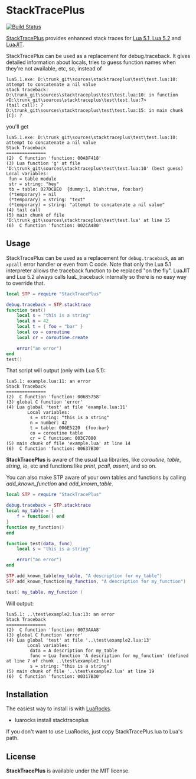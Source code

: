 # StackTracePlus #

[![Build Status](https://travis-ci.org/ignacio/StackTracePlus.png?branch=master)](https://travis-ci.org/ignacio/StackTracePlus)

[StackTracePlus](https://github.com/ignacio/StackTracePlus) provides enhanced stack traces for [Lua 5.1, Lua 5.2][1] and [LuaJIT][2].

StackTracePlus can be used as a replacement for debug.traceback. It gives detailed information about locals, tries to guess
function names when they're not available, etc, so, instead of

    lua5.1.exe: D:\trunk_git\sources\stacktraceplus\test\test.lua:10: attempt to concatenate a nil value
    stack traceback:
    D:\trunk_git\sources\stacktraceplus\test\test.lua:10: in function <D:\trunk_git\sources\stacktraceplus\test\test.lua:7>
    (tail call): ?
    D:\trunk_git\sources\stacktraceplus\test\test.lua:15: in main chunk
    [C]: ?

you'll get

    lua5.1.exe: D:\trunk_git\sources\stacktraceplus\test\test.lua:10: attempt to concatenate a nil value
    Stack Traceback
    ===============
    (2)  C function 'function: 00A8F418'
    (3) Lua function 'g' at file 'D:\trunk_git\sources\stacktraceplus\test\test.lua:10' (best guess)
    Local variables:
     fun = table module
     str = string: "hey"
     tb = table: 027DCBE0  {dummy:1, blah:true, foo:bar}
     (*temporary) = nil
     (*temporary) = string: "text"
     (*temporary) = string: "attempt to concatenate a nil value"
    (4) tail call
    (5) main chunk of file 'D:\trunk_git\sources\stacktraceplus\test\test.lua' at line 15
    (6)  C function 'function: 002CA480'

## Usage #

StackTracePlus can be used as a replacement for `debug.traceback`, as an `xpcall` error handler or even from C code. Note that
only the Lua 5.1 interpreter allows the traceback function to be replaced "on the fly". LuaJIT and Lua 5.2 always calls luaL_traceback internally so there is no easy way to override that.

```lua
local STP = require "StackTracePlus"

debug.traceback = STP.stacktrace
function test()
    local s = "this is a string"
    local n = 42
    local t = { foo = "bar" }
    local co = coroutine
    local cr = coroutine.create

    error("an error")
end
test()
```

That script will output (only with Lua 5.1):

    lua5.1: example.lua:11: an error
    Stack Traceback
    ===============
    (2)  C function 'function: 006B5758'
    (3) global C function 'error'
    (4) Lua global 'test' at file 'example.lua:11'
            Local variables:
             s = string: "this is a string"
             n = number: 42
             t = table: 006E5220  {foo:bar}
             co = coroutine table
             cr = C function: 003C7080
    (5) main chunk of file 'example.lua' at line 14
    (6)  C function 'function: 00637B30'

**StackTracePlus** is aware of the usual Lua libraries, like *coroutine*, *table*, *string*, *io*, etc and functions like
*print*, *pcall*, *assert*, and so on.

You can also make STP aware of your own tables and functions by calling *add_known_function* and *add_known_table*.

```lua
local STP = require "StackTracePlus"

debug.traceback = STP.stacktrace
local my_table = {
    f = function() end
}
function my_function()
end

function test(data, func)
    local s = "this is a string"

    error("an error")
end

STP.add_known_table(my_table, "A description for my_table")
STP.add_known_function(my_function, "A description for my_function")

test( my_table, my_function )
```

Will output:

    lua5.1: ..\test\example2.lua:13: an error
    Stack Traceback
    ===============
    (2)  C function 'function: 0073AAA8'
    (3) global C function 'error'
    (4) Lua global 'test' at file '..\test\example2.lua:13'
            Local variables:
             data = A description for my_table
             func = Lua function 'A description for my_function' (defined at line 7 of chunk ..\test\example2.lua)
             s = string: "this is a string"
    (5) main chunk of file '..\test\example2.lua' at line 19
    (6)  C function 'function: 00317B30'


## Installation #
The easiest way to install is with [LuaRocks][3].

  - luarocks install stacktraceplus

If you don't want to use LuaRocks, just copy StackTracePlus.lua to Lua's path.

## License #
**StackTracePlus** is available under the MIT license.

[1]: http://www.lua.org/
[2]: http://luajit.org/
[3]: http://luarocks.org/
